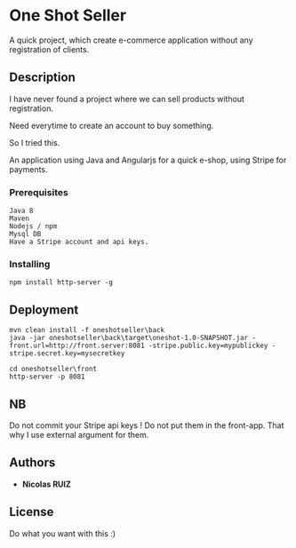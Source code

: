 # One Shot Seller

A quick project, which create e-commerce application without any registration of clients.

## Description

I have never found a project where we can sell products without registration.

Need everytime to create an account to buy something. 

So I tried this.

An application using Java and Angularjs for a quick e-shop, using Stripe for payments.

### Prerequisites
```
Java 8
Maven
Nodejs / npm
Mysql DB
Have a Stripe account and api keys.
```

### Installing
```
npm install http-server -g
```

## Deployment

```
mvn clean install -f oneshotseller\back
java -jar oneshotseller\back\target\oneshot-1.0-SNAPSHOT.jar -front.url=http://front.server:8081 -stripe.public.key=mypublickey -stripe.secret.key=mysecretkey

cd oneshotseller\front
http-server -p 8081

```
## NB
Do not commit your Stripe api keys !
Do not put them in the front-app.
That why I use external argument for them.

## Authors

* **Nicolas RUIZ**

## License

Do what you want with this :)
